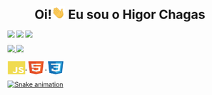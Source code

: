 <h1 align="center">Oi!<img src="https://raw.githubusercontent.com/KevinPatel04/KevinPatel04/master/Hi.gif" width="30px"> Eu sou o Higor Chagas</h1>

<div> 

  <a href="https://instagram.com/higornchagas" target="_blank"><img src="https://img.shields.io/badge/-Instagram-%23E4405F?style=for-the-badge&logo=instagram&logoColor=white" target="_blank"></a>
  <a href = "mailto:higornchagas@gmail.com"><img src="https://img.shields.io/badge/-Gmail-%23333?style=for-the-badge&logo=gmail&logoColor=white" target="_blank"></a>
  <a href="https://www.linkedin.com/in/higor-chagas-987400151/" target="_blank"><img src="https://img.shields.io/badge/-LinkedIn-%230077B5?style=for-the-badge&logo=linkedin&logoColor=white" target="_blank"></a> 
 
 
</div>

 <div>
  <a href="https://github.com/HigorChagas">
  <img height="180em" src="https://github-readme-stats.vercel.app/api?username=HigorChagas&show_icons=true&theme=onedark&include_all_commits=true&count_private=true"/>
  <img height="180em" src="https://github-readme-stats.vercel.app/api/top-langs/?username=HigorChagas&layout=compact&langs_count=7&theme=dracula"/>
</div>
  
 <div style="display: inline_block"><br>
  <img align="center" alt="Higor-Js" height="30" width="40" src="https://raw.githubusercontent.com/devicons/devicon/master/icons/javascript/javascript-plain.svg">
  <img align="center" alt="Higor-HTML" height="30" width="40" src="https://raw.githubusercontent.com/devicons/devicon/master/icons/html5/html5-original.svg">
  <img align="center" alt="Higor-CSS" height="30" width="40" src="https://raw.githubusercontent.com/devicons/devicon/master/icons/css3/css3-original.svg">
</div>

  ![Snake animation](https://github.com/HigorChagas/HigorChagas/blob/output/github-contribution-grid-snake.svg)

   
